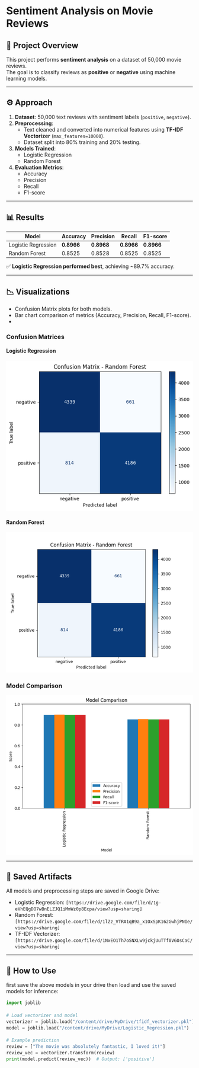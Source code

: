 # Sentiment Analysis on Movie Reviews

## 📖 Project Overview
This project performs **sentiment analysis** on a dataset of 50,000 movie reviews.  
The goal is to classify reviews as **positive** or **negative** using machine learning models.

---

## ⚙️ Approach
1. **Dataset**: 50,000 text reviews with sentiment labels (`positive`, `negative`).
2. **Preprocessing**:
   - Text cleaned and converted into numerical features using **TF-IDF Vectorizer** (`max_features=10000`).
   - Dataset split into 80% training and 20% testing.
3. **Models Trained**:
   - Logistic Regression
   - Random Forest
4. **Evaluation Metrics**:
   - Accuracy
   - Precision
   - Recall
   - F1-score

---

## 📊 Results

| Model               | Accuracy | Precision | Recall | F1-score |
|----------------------|----------|-----------|--------|----------|
| Logistic Regression  | **0.8966** | **0.8968** | **0.8966** | **0.8966** |
| Random Forest        | 0.8525   | 0.8528    | 0.8525 | 0.8525   |

✅ **Logistic Regression performed best**, achieving ~89.7% accuracy.

---

## 📉 Visualizations
- Confusion Matrix plots for both models.
- Bar chart comparison of metrics (Accuracy, Precision, Recall, F1-score).
- 
### Confusion Matrices
#### Logistic Regression
![Confusion Matrix - Logistic Regression](confusion.png)

#### Random Forest
![Confusion Matrix - Random Forest](confusion_matrix_rf.png)

### Model Comparison
![Model Comparison](comp.png)


---

## 💾 Saved Artifacts
All models and preprocessing steps are saved in Google Drive:

- Logistic Regression: `[https://drive.google.com/file/d/1g-eVhEQgDO7wBnELZJQ1iMmWz0p8Ecpa/view?usp=sharing]`  
- Random Forest: `[https://drive.google.com/file/d/1lZz_VTRA1qB9a_x1OxSpK162GwhjPNIe/view?usp=sharing]`  
- TF-IDF Vectorizer: `[https://drive.google.com/file/d/1NxEO1Th7oSNXLw9jckjUuTTf0VGOsCaC/view?usp=sharing]`  

---

## 🚀 How to Use
first save the above models in your drive then load and use the saved models for inference:

```python
import joblib

# Load vectorizer and model
vectorizer = joblib.load("/content/drive/MyDrive/tfidf_vectorizer.pkl")
model = joblib.load("/content/drive/MyDrive/Logistic_Regression.pkl")

# Example prediction
review = ["The movie was absolutely fantastic, I loved it!"]
review_vec = vectorizer.transform(review)
print(model.predict(review_vec))  # Output: ['positive']


